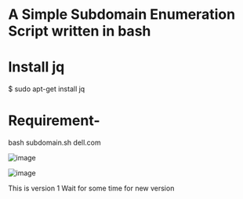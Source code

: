 # A Simple Subdomain Enumeration Script written in bash

# Install jq
$ sudo apt-get install jq


# Requirement-
bash subdomain.sh dell.com

![image](https://user-images.githubusercontent.com/39010717/83426517-e5514600-a44c-11ea-96cd-6a176ef1238f.png)

![image](https://user-images.githubusercontent.com/39010717/83426691-2a757800-a44d-11ea-9356-8d2c886c29a5.png)

This is version 1
Wait for some time for new version

